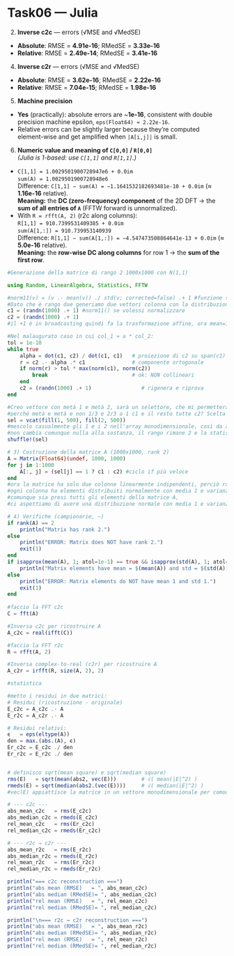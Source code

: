 # Task06 — Julia 

2) **Inverse c2c** — errors (√MSE and √MedSE)  
- **Absolute**: RMSE = **4.91e-16**; RMedSE = **3.33e-16**  
- **Relative**: RMSE = **2.49e-14**; RMedSE = **3.41e-16**

4) **Inverse c2r** — errors (√MSE and √MedSE)  
- **Absolute**: RMSE = **3.62e-16**; RMedSE = **2.22e-16**  
- **Relative**: RMSE = **7.04e-15**; RMedSE = **1.98e-16**

5) **Machine precision**
- **Yes** (practically): absolute errors are ~**1e-16**, consistent with double precision machine epsilon, `eps(Float64) ≈ 2.22e-16`.  
- Relative errors can be slightly larger because they’re computed element-wise and get amplified when `|A[i,j]|` is small.

6) **Numeric value and meaning of `C[0,0]` / `R[0,0]`**  
*(Julia is 1-based: use `C[1,1]` and `R[1,1]`.)*
- `C[1,1] = 1.0029501900728947e6 + 0.0im`  
  `sum(A) = 1.0029501900728948e6`  
  Difference: `C[1,1] − sum(A) = −1.1641532182693481e-10 + 0.0im` (≈ **1.16e-16** relative).  
  **Meaning:** the **DC (zero-frequency) component** of the 2D DFT → the **sum of all entries of `A`** (FFTW forward is unnormalized).
- With `R = rfft(A, 2)` (r2c along columns):  
  `R[1,1] = 910.7399531409385 + 0.0im`  
  `sum(A[1,:]) = 910.739953140939`  
  Difference: `R[1,1] − sum(A[1,:]) = −4.547473508864641e-13 + 0.0im` (≈ **5.0e-16** relative).  
  **Meaning:** the **row-wise DC along columns** for row 1 → the **sum of the first row**.


```julia
#Generazione della matrice di rango 2 1000x1000 con N(1,1)

using Random, LinearAlgebra, Statistics, FFTW

#norm11(v) = (v .- mean(v)) ./ std(v; corrected=false) .+ 1 #funzione se volessi normalizzare a N(1,1), qui forzo la normalizzazione e perdo gaussianità
#Dato che è rango due generiamo due vettori colonna con la distribuzione richiesta N(1,1)
c1 = (randn(1000) .+ 1) #norm11() se volessi normalizzare
c2 = (randn(1000) .+ 1) 
#il +1 è in broadcasting quindi fa la trasformazione affine, ora mean=1

#Nel malaugurato caso in cui col_1 ≈ a * col_2:
tol = 1e-10
while true
    alpha = dot(c1, c2) / dot(c1, c1)   # proiezione di c2 su span(c1)
    r = c2 .- alpha .* c1               # componente ortogonale
    if norm(r) > tol * max(norm(c1), norm(c2))
        break                           # ok: NON collineari
    end
    c2 = (randn(1000) .+ 1)                # rigenera e riprova
end

#Creo vettore con metà 1 e metà 2, sarà un selettore, che mi permetterà di avere metà colonne c1 e meta c2
#perché metà e metà e non 1/3 e 2/3 o 1 c1 e il resto tutte c2? Scelta arbitraria, così
sel = vcat(fill(1, 500), fill(2, 500))
#mescolo casualmente gli 1 e i 2 nell'array monodimensionale, così da avere una distribuzione casuale delle colonne nell'inserimento
#non cambia comunque nulla alla sostanza, il rango rimane 2 e la statistica pure, anche questa scelta arbitraria
shuffle!(sel)

# 3) Costruzione della matrice A (1000x1000, rank 2)
A = Matrix{Float64}(undef, 1000, 1000)
for j in 1:1000
    A[:, j] = (sel[j] == 1 ? c1 : c2) #ciclo if più veloce
end
#ora la matrice ha solo due colonne linearmente indipendenti, perciò rango 2
#ogni colonna ha elementi distribuiti normalmente con media 1 e varianza 1, non è lo stesso per ogni riga ovviamente.
#comunque sia presi tutti gli elementi della matrice A,
#ci aspettiamo di avere una distribuzione normale con media 1 e varianza 1, e ovviamente rango 2 che andiamo a controllare:

# 4) Verifiche (campionarie, ~)
if rank(A) == 2
    println("Matrix has rank 2.")
else 
    println("ERROR: Matrix does NOT have rank 2.")
    exit(1)
end
if isapprox(mean(A), 1; atol=1e-1) == true && isapprox(std(A), 1; atol=1e-1) == true
    println("Matrix elements have mean = $(mean(A)) and std = $(std(A)).")
else 
    println("ERROR: Matrix elements do NOT have mean 1 and std 1.")
    exit(1)
end
 
#faccio la FFT c2c
C = fft(A)

#Inversa c2c per ricostruire A
A_c2c = real(ifft(C))

#faccio la FFT r2c
R = rfft(A, 2)

#Inversa complex-to-real (c2r) per ricostruire A
A_c2r = irfft(R, size(A, 2), 2)

#statistica

#metto i residui in due matrici:
# Residui (ricostruzione - originale)
E_c2c = A_c2c .- A
E_r2c = A_c2r .- A

# Residui relativi:
ϵ   = eps(eltype(A))
den = max.(abs.(A), ϵ)
Er_c2c = E_c2c ./ den
Er_r2c = E_r2c ./ den


# definisco sqrt(mean square) e sqrt(median square)
rms(E)   = sqrt(mean(abs2, vec(E)))        # √( mean(|E|^2) )
rmeds(E) = sqrt(median(abs2.(vec(E))))     # √( median(|E|^2) )       
#vec(E) appiattisce la matrice in un vettore monodimensionale per comodità

# --- c2c ---
abs_mean_c2c   = rms(E_c2c)
abs_median_c2c = rmeds(E_c2c)
rel_mean_c2c   = rms(Er_c2c)
rel_median_c2c = rmeds(Er_c2c)

# --- r2c → c2r ---
abs_mean_r2c   = rms(E_r2c)
abs_median_r2c = rmeds(E_r2c)
rel_mean_r2c   = rms(Er_r2c)
rel_median_r2c = rmeds(Er_r2c)

println("=== c2c reconstruction ===")
println("abs mean (RMSE)   = ", abs_mean_c2c)
println("abs median (RMedSE)= ", abs_median_c2c)
println("rel mean (RMSE)   = ", rel_mean_c2c)
println("rel median (RMedSE)= ", rel_median_c2c)

println("\n=== r2c → c2r reconstruction ===")
println("abs mean (RMSE)   = ", abs_mean_r2c)
println("abs median (RMedSE)= ", abs_median_r2c)
println("rel mean (RMSE)   = ", rel_mean_r2c)
println("rel median (RMedSE)= ", rel_median_r2c)
```
